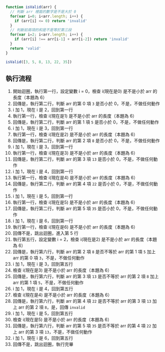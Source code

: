 ``` js
function isValid(arr) {
  // 判斷 arr 裡面的數字是不是大於 0 
  for(var i=0; i<arr.length; i++) {
    if (arr[i] <= 0) return 'invalid'
  }
  // 判斷前兩項的和是不是等於第三段
  for(var i=2; i<arr.length; i++) {
    if (arr[i] !== arr[i-1] + arr[i-2]) return 'invalid'
  }
  return 'valid'
}

isValid([3, 5, 8, 13, 22, 35])
```

## 執行流程
1. 開始迴圈，執行第一行，設定變數 i = 0，檢查 i(現在是0) 是不是小於 arr 的長度（本題為 6）
2. 回傳是，執行第二行，判斷 arr 的第 0 項 `3` 是否小於 0，不是，不做任何動作
3. i 加 1，現在 i 是 2，回到第一行
4. 執行第一行，檢查 i(現在是1) 是不是小於 arr 的長度（本題為 6）
5. 回傳是，執行第二行，判斷 arr 的第 1 項 `5` 是否小於 0，不是，不做任何動作
6. i 加 1，現在 i 是 3，回到第一行
7. 執行第一行，檢查 i(現在是2) 是不是小於 arr 的長度（本題為 6）
8. 回傳是，執行第二行，判斷 arr 的第 2 項 `8` 是否小於 0，不是，不做任何動作
9. i 加 1，現在 i 是 3，回到第一行
10. 執行第一行，檢查 i(現在是3) 是不是小於 arr 的長度（本題為 6）
11. 回傳是，執行第二行，判斷 arr 的第 3 項 `13` 是否小於 0，不是，不做任何動作
12. i 加 1，現在 i 是 4，回到第一行
13. 執行第一行，檢查 i(現在是4) 是不是小於 arr 的長度（本題為 6）
14. 回傳是，執行第二行，判斷 arr 的第 4 項 `22` 是否小於 0，不是，不做任何動作
15. i 加 1，現在 i 是 5，回到第一行
16. 執行第一行，檢查 i(現在是5) 是不是小於 arr 的長度（本題為 6）
17. 回傳是，執行第二行，判斷 arr 的第 5 項 `35` 是否小於 0，不是，不做任何動作
18. i 加 1，現在 i 是 6，回到第一行
19. 執行第一行，檢查 i(現在是6) 是不是小於 arr 的長度（本題為 6）
20. 回傳不是，跳出迴圈，進入第 5 行
21. 執行第五行，設定變數 i = 2，檢查 i(現在是2) 是不是小於 arr 的長度（本題為 6）
22. 回傳是，執行第六行，判斷 arr 的第 2 項 `8` 是否不等於 arr 的第 1 項 `5` 加上 arr 的第 0 項 `3`，不是，不做任何動作
23. i 加 1，現在 i 是 3，回到第五行
24. 檢查 i(現在是3) 是不是小於 arr 的長度（本題為 6）
25. 回傳是，執行第六行，判斷 arr 的第 3 項 `13` 是否不等於 arr 的第 2 項 `8` 加上 arr 的第 1 項 `5`，不是，不做任何動作
26. i 加 1，現在 i 是 4，回到第五行
27. 檢查 i(現在是4) 是不是小於 arr 的長度（本題為 6）
28. 回傳是，執行第六行，判斷 arr 的第 4 項 `22` 是否不等於 arr 的第 3 項 `13` 加上 arr 的第 2 項 `8`，是，回傳 `invalid`
29. i 加 1，現在 i 是 5，回到第五行
30. 檢查 i(現在是5) 是不是小於 arr 的長度（本題為 6）
31. 回傳是，執行第六行，判斷 arr 的第 5 項 `35` 是否不等於 arr 的第 4 項 `22` 加上 arr 的第 3 項 `13`，不是，不做任何動作
32. i 加 1，現在 i 是 6，回到第五行
33. 回傳不是，跳出迴圈，執行完畢

